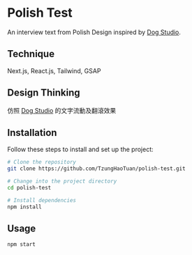 # Polish Test

An interview text from Polish Design inspired by [Dog Studio](https://dogstudio.co/cases/).

## Technique

Next.js, React.js, Tailwind, GSAP

## Design Thinking

仿照 [Dog Studio](https://dogstudio.co/cases/) 的文字流動及翻滾效果

## Installation

Follow these steps to install and set up the project:

```bash
# Clone the repository
git clone https://github.com/TzungHaoTuan/polish-test.git

# Change into the project directory
cd polish-test

# Install dependencies
npm install
```

## Usage

```bash
npm start
```
